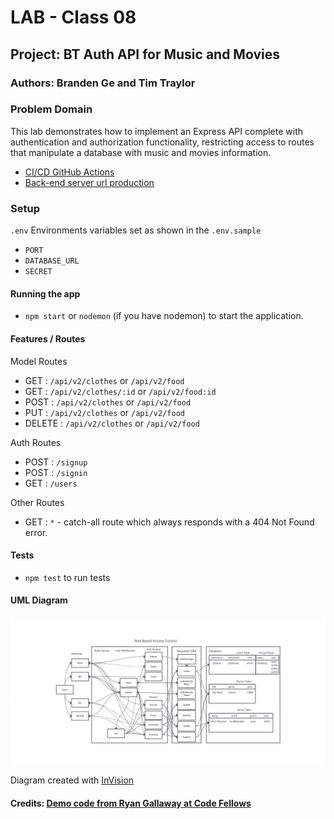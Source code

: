 # LAB - Class 08

## Project: BT Auth API for Music and Movies

### Authors: Branden Ge and Tim Traylor

### Problem Domain

This lab demonstrates how to implement an Express API complete with authentication and authorization functionality, restricting access to routes that manipulate a database with music and movies information.

- [CI/CD GitHub Actions](https://github.com/TTraylor310/bt-auth-api/actions)
- [Back-end server url production](https://bt-auth-api-88.herokuapp.com/)

### Setup

`.env` Environments variables set as shown in the `.env.sample`

- `PORT`
- `DATABASE_URL`
- `SECRET`

#### Running the app

- `npm start` or `nodemon` (if you have nodemon) to start the application.

#### Features / Routes

Model Routes

- GET : `/api/v2/clothes` or `/api/v2/food`
- GET : `/api/v2/clothes/:id` or `/api/v2/food:id`
- POST : `/api/v2/clothes` or `/api/v2/food`
- PUT : `/api/v2/clothes` or `/api/v2/food`
- DELETE : `/api/v2/clothes` or `/api/v2/food`

Auth Routes

- POST : `/signup`
- POST : `/signin`
- GET : `/users`

Other Routes

- GET : `*` - catch-all route which always responds with a 404 Not Found error.

#### Tests

- `npm test` to run tests

#### UML Diagram

![UML Diagram](uml9.png)

Diagram created with [InVision](https://www.invisionapp.com/)

#### Credits: [Demo code from Ryan Gallaway at Code Fellows](https://github.com/codefellows/seattle-code-javascript-401d48/tree/main/class-09/inclass-demo)
